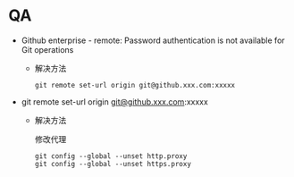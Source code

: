# QA

* <font title="red">Github enterprise - remote: Password authentication is not available for Git operations</font>

  * <font title="green">解决方法</font>

    ```
    git remote set-url origin git@github.xxx.com:xxxxx
    ```

* <font>git remote set-url origin git@github.xxx.com:xxxxx</font>

  * <font title="green">解决方法</font>

    修改代理

    ```
    git config --global --unset http.proxy
    git config --global --unset https.proxy
    ```

  